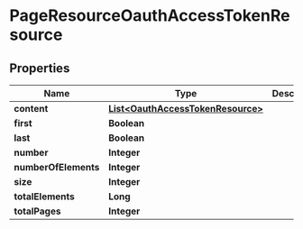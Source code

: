 
# PageResourceOauthAccessTokenResource

## Properties
Name | Type | Description | Notes
------------ | ------------- | ------------- | -------------
**content** | [**List&lt;OauthAccessTokenResource&gt;**](OauthAccessTokenResource.md) |  |  [optional]
**first** | **Boolean** |  |  [optional]
**last** | **Boolean** |  |  [optional]
**number** | **Integer** |  |  [optional]
**numberOfElements** | **Integer** |  |  [optional]
**size** | **Integer** |  |  [optional]
**totalElements** | **Long** |  |  [optional]
**totalPages** | **Integer** |  |  [optional]



